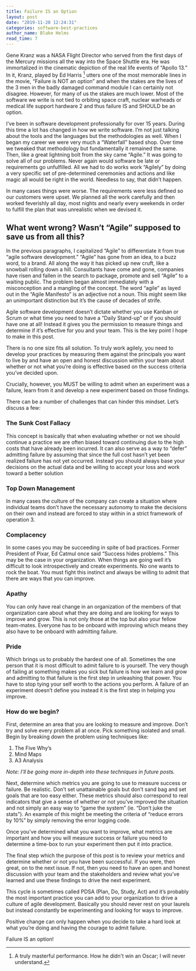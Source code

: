 ```yaml
---
title: Failure IS an Option
layout: post
date: "2019-11-20 12:24:31"
categories: software-best-practices
author_name: Blake Helms
read_time: 7
---
```


Gene Kranz was a NASA Flight Director who served from the first days of the Mercury missions all the way into the Space Shuttle era. He was immortalized in the cinematic depiction of the real life events of “Apollo 13.” In it, Kranz, played by Ed Harris [^1] utters one of the most memorable lines in the movie, “Failure is NOT an option” and when the stakes are the lives of the 3 men in the badly damaged command module I can certainly not disagree. However, for many of us the stakes are much lower. Most of the software we write is not tied to orbiting space craft, nuclear warheads or medical life support hardware 2 and thus failure IS and SHOULD be an option.

I’ve been in software development professionally for over 15 years. During this time a lot has changed in how we write software. I’m not just talking about the tools and the languages but the methodologies as well. When I began my career we were very much a “Waterfall” based shop. Over time we tweaked that methodology but fundamentally it remained the same. Then, like a great lightning bolt from the sky came “Agile.” It was going to solve all of our problems. Never again would software be late or requirements go unfulfilled. All we had to do works work “Agilely” by doing a very specific set of pre-determined ceremonies and actions and like magic all would be right in the world. Needless to say, that didn’t happen.

In many cases things were worse. The requirements were less defined so our customers were upset. We planned all the work carefully and then worked feverishly all day, most nights and nearly every weekends in order to fulfill the plan that was unrealistic when we devised it.

## What went wrong? Wasn’t “Agile” supposed to save us from all this?

In the previous paragraphs, I capitalized “Agile” to differentiate it from true “agile software development.” “Agile” has gone from an idea, to a buzz word, to a brand. All along the way it has picked up new cruft, like a snowball rolling down a hill. Consultants have come and gone, companies have risen and fallen in the search to package, promote and sell “Agile” to a waiting public. The problem began almost immediately with a misconception and a mangling of the concept. The word “agile” as layed out in the “Agile Manifesto” is an adjective not a noun. This might seem like an unimportant distinction but it’s the cause of decades of strife.

Agile software development doesn’t dictate whether you use Kanban or Scrum or what time you need to have a “Daily Stand-up” or if you should have one at all! Instead it gives you the permission to measure things and determine if it’s effective for you and your team. This is the key point I hope to make in this post.

There is no one size fits all solution. To truly work agilely, you need to develop your practices by measuring them against the principals you want to live by and have an open and honest discussion within your team about whether or not what you’re doing is effective based on the success criteria you’ve decided upon.

Crucially, however, you MUST be willing to admit when an experiment was a failure, learn from it and develop a new experiment based on those findings.

There can be a number of challenges that can hinder this mindset. Let’s discuss a few:

### The Sunk Cost Fallacy

This concept is basically that when evaluating whether or not we should continue a practice we are often biased toward continuing due to the high costs that have already been incurred. It can also serve as a way to “defer” admitting failure by assuming that since the full cost hasn’t yet been realized failure has not yet occurred. Instead you should always base your decisions on the actual data and be willing to accept your loss and work toward a better solution

### Top Down Management

In many cases the culture of the company can create a situation where individual teams don’t have the necessary autonomy to make the decisions on their own and instead are forced to stay within in a strict framework of operation 3.

### Complacency

In some cases you may be succeeding in spite of bad practices. Former President of Pixar, Ed Catmul once said “Success hides problems.” This may be the case in your organization. When things are going well it’s difficult to look introspectively and create experiments. No one wants to rock the boat. You must fight this instinct and always be willing to admit that there are ways that you can improve.

### Apathy

You can only have real change in an organization of the members of that organization care about what they are doing and are looking for ways to improve and grow. This is not only those at the top but also your fellow team-mates. Everyone has to be onboard with improving which means they also have to be onboard with admitting failure.

### Pride

Which brings us to probably the hardest one of all. Sometimes the one person that it is most difficult to admit failure to is yourself. The very though of failing at something makes you sick but failure is how we learn and grow and admitting to that failure is the first step in unleashing that power. You have to stop tying your self worth to the actions you perform. A failure of an experiment doesn’t define you instead it is the first step in helping you improve.

### How do we begin?

First, determine an area that you are looking to measure and improve. Don’t try and solve every problem all at once. Pick something isolated and small. Begin by breaking down the problem using techniques like:

1. The Five Why’s
2. Mind Maps
3. A3 Analysis

*Note: I’ll be going more in-depth into these techniques in future posts.*

Next, determine which metrics you are going to use to measure success or failure. Be realistic. Don’t set unattainable goals but don’t sand bag and set goals that are too easy either. These metrics should also correspond to real indicators that give a sense of whether or not you’ve improved the situation and not simply an easy way to “game the system” (ie. “Don’t juke the stats”). An example of this might be meeting the criteria of “reduce errors by 10%” by simply removing the error logging code.

Once you’ve determined what you want to improve, what metrics are important and how you will measure success or failure you need to determine a time-box to run your experiment then put it into practice.

The final step which the purpose of this post is to review your metrics and determine whether or not you have been successful. If you were, then great, on to the next issue. If not, then you need to have an open and honest discussion with your team and the stakeholders and review what you’ve learned and use these findings to drive the next experiment.

This cycle is sometimes called PDSA (Plan, Do, Study, Act) and it’s probably the most important practice you can add to your organization to drive a culture of agile development. Basically you should never rest on your laurels but instead constantly be experimenting and looking for ways to improve.

Positive change can only happen when you decide to take a hard look at what you’re doing and having the courage to admit failure.

Failure IS an option!

[^1]: A truly masterful performance. How he didn't win an Oscar; I will never understand. 

